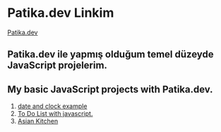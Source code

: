 # Patika.dev Linkim
[Patika.dev](https://app.patika.dev/ozanbyrm)

##  Patika.dev ile yapmış olduğum temel düzeyde JavaScript projelerim.
## My basic JavaScript projects with Patika.dev.
1. [date and clock example](https://ozanbayramm.github.io/JavaScriptBasicProjects/JavaScript-Saat-Ve-Karsilama-Odevi/index)
2. [To Do List with javascript.](https://ozanbayramm.github.io/toDoListProjects/)
3. [Asian Kitchen](https://ozanbayramm.github.io/JavaScriptBasicProjects/asianKitchen/) 
